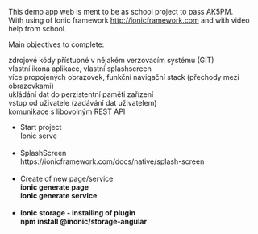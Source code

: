 This demo app web is ment to be as school project to pass AK5PM. <br />
With using of Ionic framework http://ionicframework.com and with video help from school.

Main objectives to complete:

zdrojové kódy přístupné v nějakém verzovacím systému (GIT)                       <br />
vlastní ikona aplikace, vlastní splashscreen                                     <br />
více propojených obrazovek, funkční navigační stack (přechody mezi obrazovkami)  <br />
ukládání dat do perzistentní paměti zařízení                                     <br />
vstup od uživatele (zadávání dat uživatelem)                                     <br /> 
komunikace s libovolným REST API                                                 <br />




<ul>

  <li>Start project<br />
    Ionic serve
  </li>
<br />

<li>SplashScreen <br />
https://ionicframework.com/docs/native/splash-screen</li>
<br />



  
<li>Create of new page/service<br /><b>
  ionic generate page <Name or Path>
    <br />
 ionic generate service <Name or Path>
  </li>
   <br />
<li>Ionic storage - installing of plugin
<br />
<b>npm install @inonic/storage-angular
</li>
</ul>

